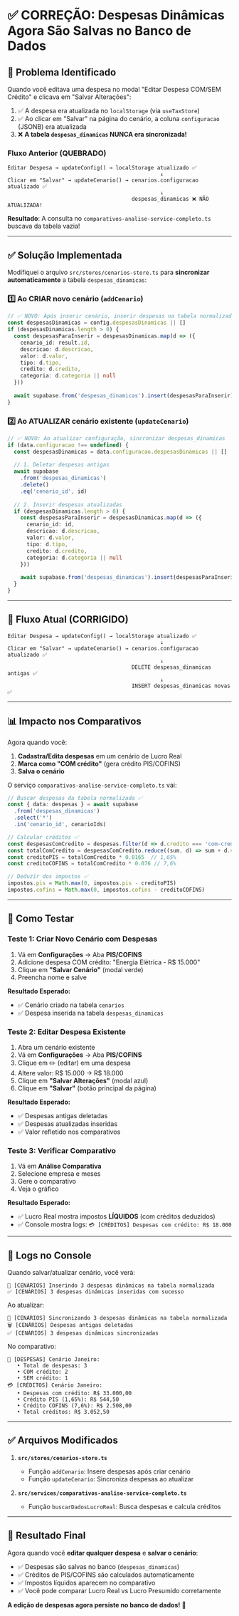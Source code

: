 # ✅ CORREÇÃO: Despesas Dinâmicas Agora São Salvas no Banco de Dados

## 🔴 Problema Identificado

Quando você editava uma despesa no modal "Editar Despesa COM/SEM Crédito" e clicava em "Salvar Alterações":

1. ✅ A despesa era atualizada no `localStorage` (via `useTaxStore`)
2. ✅ Ao clicar em "Salvar" na página do cenário, a coluna `configuracao` (JSONB) era atualizada
3. ❌ **A tabela `despesas_dinamicas` NUNCA era sincronizada!**

### Fluxo Anterior (QUEBRADO)

```
Editar Despesa → updateConfig() → localStorage atualizado ✅
                                                ↓
Clicar em "Salvar" → updateCenario() → cenarios.configuracao atualizado ✅
                                                ↓
                                       despesas_dinamicas ❌ NÃO ATUALIZADA!
```

**Resultado**: A consulta no `comparativos-analise-service-completo.ts` buscava da tabela vazia!

---

## ✅ Solução Implementada

Modifiquei o arquivo `src/stores/cenarios-store.ts` para **sincronizar automaticamente** a tabela `despesas_dinamicas`:

### 1️⃣ **Ao CRIAR novo cenário** (`addCenario`)

```typescript
// ✅ NOVO: Após inserir cenário, inserir despesas na tabela normalizada
const despesasDinamicas = config.despesasDinamicas || []
if (despesasDinamicas.length > 0) {
  const despesasParaInserir = despesasDinamicas.map(d => ({
    cenario_id: result.id,
    descricao: d.descricao,
    valor: d.valor,
    tipo: d.tipo,
    credito: d.credito,
    categoria: d.categoria || null
  }))
  
  await supabase.from('despesas_dinamicas').insert(despesasParaInserir)
}
```

### 2️⃣ **Ao ATUALIZAR cenário existente** (`updateCenario`)

```typescript
// ✅ NOVO: Ao atualizar configuração, sincronizar despesas_dinamicas
if (data.configuracao !== undefined) {
  const despesasDinamicas = data.configuracao.despesasDinamicas || []
  
  // 1. Deletar despesas antigas
  await supabase
    .from('despesas_dinamicas')
    .delete()
    .eq('cenario_id', id)
  
  // 2. Inserir despesas atualizadas
  if (despesasDinamicas.length > 0) {
    const despesasParaInserir = despesasDinamicas.map(d => ({
      cenario_id: id,
      descricao: d.descricao,
      valor: d.valor,
      tipo: d.tipo,
      credito: d.credito,
      categoria: d.categoria || null
    }))
    
    await supabase.from('despesas_dinamicas').insert(despesasParaInserir)
  }
}
```

---

## 🔄 Fluxo Atual (CORRIGIDO)

```
Editar Despesa → updateConfig() → localStorage atualizado ✅
                                                ↓
Clicar em "Salvar" → updateCenario() → cenarios.configuracao atualizado ✅
                                                ↓
                                       DELETE despesas_dinamicas antigas ✅
                                                ↓
                                       INSERT despesas_dinamicas novas ✅
```

---

## 📊 Impacto nos Comparativos

Agora quando você:

1. **Cadastra/Edita despesas** em um cenário de Lucro Real
2. **Marca como "COM crédito"** (gera crédito PIS/COFINS)
3. **Salva o cenário**

O serviço `comparativos-analise-service-completo.ts` vai:

```typescript
// Buscar despesas da tabela normalizada ✅
const { data: despesas } = await supabase
  .from('despesas_dinamicas')
  .select('*')
  .in('cenario_id', cenarioIds)

// Calcular créditos ✅
const despesasComCredito = despesas.filter(d => d.credito === 'com-credito')
const totalComCredito = despesasComCredito.reduce((sum, d) => sum + d.valor, 0)
const creditoPIS = totalComCredito * 0.0165  // 1,65%
const creditoCOFINS = totalComCredito * 0.076 // 7,6%

// Deduzir dos impostos ✅
impostos.pis = Math.max(0, impostos.pis - creditoPIS)
impostos.cofins = Math.max(0, impostos.cofins - creditoCOFINS)
```

---

## 🧪 Como Testar

### Teste 1: Criar Novo Cenário com Despesas

1. Vá em **Configurações** → Aba **PIS/COFINS**
2. Adicione despesa COM crédito: "Energia Elétrica - R$ 15.000"
3. Clique em **"Salvar Cenário"** (modal verde)
4. Preencha nome e salve

**Resultado Esperado:**
- ✅ Cenário criado na tabela `cenarios`
- ✅ Despesa inserida na tabela `despesas_dinamicas`

### Teste 2: Editar Despesa Existente

1. Abra um cenário existente
2. Vá em **Configurações** → Aba **PIS/COFINS**
3. Clique em ✏️ (editar) em uma despesa
4. Altere valor: R$ 15.000 → R$ 18.000
5. Clique em **"Salvar Alterações"** (modal azul)
6. Clique em **"Salvar"** (botão principal da página)

**Resultado Esperado:**
- ✅ Despesas antigas deletadas
- ✅ Despesas atualizadas inseridas
- ✅ Valor refletido nos comparativos

### Teste 3: Verificar Comparativo

1. Vá em **Análise Comparativa**
2. Selecione empresa e meses
3. Gere o comparativo
4. Veja o gráfico

**Resultado Esperado:**
- ✅ Lucro Real mostra impostos **LÍQUIDOS** (com créditos deduzidos)
- ✅ Console mostra logs: `💳 [CRÉDITOS] Despesas com crédito: R$ 18.000`

---

## 📝 Logs no Console

Quando salvar/atualizar cenário, você verá:

```
💼 [CENÁRIOS] Inserindo 3 despesas dinâmicas na tabela normalizada
✅ [CENÁRIOS] 3 despesas dinâmicas inseridas com sucesso
```

Ao atualizar:

```
💼 [CENÁRIOS] Sincronizando 3 despesas dinâmicas na tabela normalizada
🗑️ [CENÁRIOS] Despesas antigas deletadas
✅ [CENÁRIOS] 3 despesas dinâmicas sincronizadas
```

No comparativo:

```
💼 [DESPESAS] Cenário Janeiro:
   • Total de despesas: 3
   • COM crédito: 2
   • SEM crédito: 1
💳 [CRÉDITOS] Cenário Janeiro:
   • Despesas com crédito: R$ 33.000,00
   • Crédito PIS (1,65%): R$ 544,50
   • Crédito COFINS (7,6%): R$ 2.508,00
   • Total créditos: R$ 3.052,50
```

---

## ✅ Arquivos Modificados

1. **`src/stores/cenarios-store.ts`**
   - Função `addCenario`: Insere despesas após criar cenário
   - Função `updateCenario`: Sincroniza despesas ao atualizar

2. **`src/services/comparativos-analise-service-completo.ts`**
   - Função `buscarDadosLucroReal`: Busca despesas e calcula créditos

---

## 🎯 Resultado Final

Agora quando você **editar qualquer despesa** e **salvar o cenário**:

- ✅ Despesas são salvas no banco (`despesas_dinamicas`)
- ✅ Créditos de PIS/COFINS são calculados automaticamente
- ✅ Impostos líquidos aparecem no comparativo
- ✅ Você pode comparar Lucro Real vs Lucro Presumido corretamente

**A edição de despesas agora persiste no banco de dados!** 🎉
